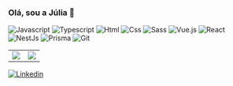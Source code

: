 ### Olá, sou a Júlia 👋
![Javascript](https://img.shields.io/badge/JavaScript-F7DF1E.svg?style=for-the-badge&logo=JavaScript&logoColor=black)
![Typescript](https://img.shields.io/badge/TypeScript-3178C6.svg?style=for-the-badge&logo=TypeScript&logoColor=white)
![Html](https://img.shields.io/badge/HTML5-E34F26?style=for-the-badge&logo=html5&logoColor=white)
![Css](https://img.shields.io/badge/CSS3-1572B6?style=for-the-badge&logo=css3&logoColor=white)
![Sass](https://img.shields.io/badge/Sass-CC6699.svg?style=for-the-badge&logo=Sass&logoColor=white)
![Vue.js](https://img.shields.io/badge/Vue%20js-35495E?style=for-the-badge&logo=vuedotjs&logoColor=4FC08D)
![React](https://img.shields.io/badge/React-20232A?style=for-the-badge&logo=react&logoColor=61DAFB)
![NestJs](https://img.shields.io/badge/NestJS-E0234E.svg?style=for-the-badge&logo=NestJS&logoColor=white)
![Prisma](https://img.shields.io/badge/Prisma-3982CE?style=for-the-badge&logo=Prisma&logoColor=white)
![Git](https://img.shields.io/badge/Git-F05032.svg?style=for-the-badge&logo=Git&logoColor=white)

<table>
  <tr>
    <td>
      <img src="https://github-readme-stats.vercel.app/api?username=juliaam&hide=jupyter%20notebook&theme=synthwave&icons=true&prs_merged=true&hide_rank=true" />
    </td>
    <td>
      <img src="https://github-readme-stats.vercel.app/api/top-langs/?username=juliaam&theme=synthwave&layout=compact&hide=jupyter%20notebook" />
    </td>
  </tr>
</table>


[![Linkedin](https://img.shields.io/badge/LinkedIn-0077B5?style=for-the-badge&logo=linkedin&logoColor=white)](https://www.linkedin.com/in/júlia-moraes-887673232/)


